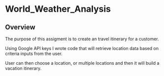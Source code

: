 # World_Weather_Analysis

## Overview

The purpose of this assigment is to create an travel itinerary for a customer. 

Using Google API keys I wrote code that will retrieve location data based on criteria inputs from the user.

User can then choose a location, or multiple locations and then it will build a vacation itinerary.
